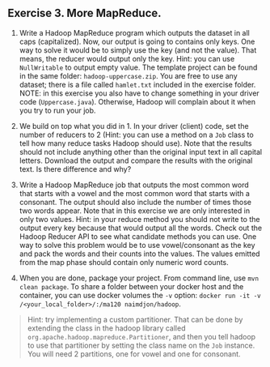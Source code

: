 ## Exercise 3. More MapReduce.

1. Write a Hadoop MapReduce program which outputs the dataset in all caps (capitalized). Now, our output is going to contains only keys.
One way to solve it would be to simply use the key (and not the value). That means, the reducer would output only the key. Hint: you can use `NullWritable` to output empty value.
The template project can be found in the same folder: `hadoop-uppercase.zip`.
You are free to use any dataset; there is a file called `hamlet.txt` included in the exercise folder.
NOTE: in this exercise you also have to change something in your driver code (`Uppercase.java`). Otherwise, Hadoop will complain about it when you try to run your job.

2. We build on top what you did in 1. In your driver (client) code, set the number of reducers to 2 (Hint: you can use a method on a `Job` class to tell how many reduce tasks Hadoop should use). Note that the results should not include anything other than the original input text in all capital letters. Download the output and compare the results with the original text. Is there difference and why?

3. Write a Hadoop MapReduce job that outputs the most common word that starts with a vowel and the most common word that starts with a consonant. The output should also include the number of times those two words appear. Note that in this exercise we are only interested in only two values. Hint: in your reduce method you should not write to the output every key because that would output all the words. Check out the Hadoop Reducer API to see what candidate methods you can use.
One way to solve this problem would be to use vowel/consonant as the key and pack the words and their counts into the values. The values emitted from the map phase should contain only numeric word counts.

4. When you are done, package your project. From command line, use `mvn clean package`.  To share a folder between your docker host and the container, you can use docker volumes the `-v` option: `docker run -it -v /<your_local_folder>/:/ma120 naimdjon/hadoop`.

>Hint: try implementing a custom partitioner. That can be done by extending the class in the hadoop library called `org.apache.hadoop.mapreduce.Partitioner`, and then you tell hadoop to use that partitioner by setting the class name on the `Job` instance. You will need 2 partitions, one for vowel and one for consonant.
